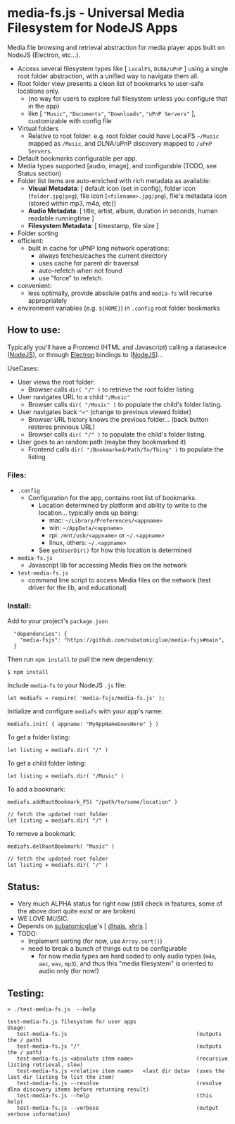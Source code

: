 # media-fs.js - Universal Media Filesystem for NodeJS Apps

Media file browsing and retrieval abstraction for media player apps built on NodeJS (Electron, etc...).
- Access several filesystem types like [ `LocalFS`, `DLNA/uPnP` ] using a single root folder abstraction, with a unified way to navigate them all.
- Root folder view presents a clean list of bookmarks to user-safe locations only.
  - (no way for users to explore full filesystem unless you configure that in the app)
  - like [ `"Music"`, `"Documents"`, `"Downloads"`, `"uPnP Servers"` ], customizable with config file
- Virtual folders
  - Relative to root folder.  e.g. root folder could have LocalFS `~/Music` mapped as `/Music`, and DLNA/uPnP discovery mapped to `/uPnP Servers`.
- Default bookmarks configurable per app.
- Media types supported [audio, image], and configurable (TODO, see Status section)
- Folder list items are auto-enriched with rich metadata as available:
  - **Visual Metadata**:  [ default icon (set in config), folder icon (`folder.jpg|png`), file icon (`<filename>.jpg|png`), file's metadata icon (stored within mp3, m4a, etc)]
  - **Audio Metadata**: [ title, artist, album, duration in seconds, human readable runningtime ]
  - **Filesystem Metadata**: [ timestamp, file size ]
- Folder sorting
- efficient:
  - built in cache for uPNP long network operations:
    - always fetches/caches the current directory
    - uses cache for parent dir traversal
    - auto-refetch when not found
    - use "force" to refetch.
- convenient:
  - less optimally, provide absolute paths and `media-fs` will recurse appropriately
- environment variables (e.g. `${HOME}`) in `.config` root folder bookmarks
## How to use:
Typically you'll have a Frontend (HTML and Javascript) calling a datasevice ([NodeJS](https://nodejs.org/en/)), or through [Electron](https://www.electronjs.org/) bindings to ([NodeJS](https://nodejs.org/en/))...

UseCases:
- User views the root folder:
  - Browser calls `dir( "/" )` to retrieve the root folder listing
- User navigates URL to a child `"/Music"`
  - Browser calls `dir( "/Music" )` to populate the child's folder listing.
- User navigates back `"<"` (change to previous viewed folder)
  - Browser URL history knows the previous folder... (back button restores previous URL)
  - Browser calls `dir( "/" )` to populate the child's folder listing.
- User goes to an random path (maybe they bookmarked it)
  - Frontend calls `dir( "/Bookmarked/Path/To/Thing" )` to populate the listing

### Files:
- `.config`
  - Configuration for the app, contains root list of bookmarks.
    - Location determined by platform and ability to write to the location... typically ends up being:
      - mac: `~/Library/Preferences/<appname>`
      - win: `~/AppData/<appname>`
      - rpi: `/mnt/usb/<appname>` or `~/.<appname>`
      - linux, others: `~/.<appname>`
    - See `getUserDir()` for how this location is determined
- `media-fs.js`
  - Javascript lib for accessing Media files on the network
- `test-media-fs.js`
  - command line script to access Media files on the network (test driver for the lib, and educational)

### Install:
Add to your project's `package.json`
```
  "dependencies": {
    "media-fsjs": "https://github.com/subatomicglue/media-fsjs#main",
  }
```
Then run `npm install` to pull the new dependency:
```
$ npm install
```

Include `media-fs` to your NodeJS `.js` file:
```
let mediafs = require( 'media-fsjs/media-fs.js' );
```

Initialize and configure `mediafs` with your app's name:
```
mediafs.init( { appname: "MyAppNameGoesHere" } )
```
To get a folder listing:
```
let listing = mediafs.dir( "/" )
```
To get a child folder listing:
```
let listing = mediafs.dir( "/Music" )
```

To add a bookmark:
```
mediafs.addRootBookmark_FS( "/path/to/some/location" )

// fetch the updated root folder
let listing = mediafs.dir( "/" )
```
To remove a bookmark:
```
mediafs.delRootBookmark( "Music" )

// fetch the updated root folder
let listing = mediafs.dir( "/" )
```

## Status:
- Very much ALPHA status for right now (still check in features, some of the above dont quite exist or are broken)
- WE LOVE MUSIC.
- Depends on [subatomicglue](https://github.com/subatomicglue)'s [ [dlnajs](https://github.com/subatomicglue/dlnajs), [xhrjs](https://github.com/subatomicglue/xhrjs) ]
- TODO:
  - Implement sorting (for now, use `Array.sort()`)
  - need to break a bunch of things out to be configurable
    - for now media types are hard coded to only audio types (`m4a`, `aac`, `wav`, `mp3`), and thus this "media filesystem" is oriented to audio only (for now!)

## Testing:
```
> ./test-media-fs.js  --help

test-media-fs.js filesystem for user apps
Usage:
   test-media-fs.js                                         (outputs the / path)
   test-media-fs.js "/"                                     (outputs the / path)
   test-media-fs.js <absolute item name>                    (recursive listing retrieval, slow)
   test-media-fs.js <relative item name>   <last dir data>  (uses the last dir listing to list the item)
   test-media-fs.js --resolve                               (resolve dlna discovery items before returning result)
   test-media-fs.js --help                                  (this help)
   test-media-fs.js --verbose                               (output verbose information)
```

